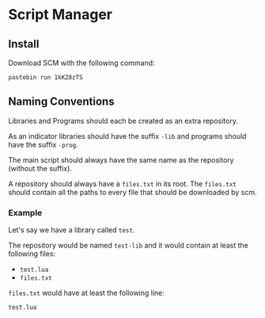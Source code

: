 # Script Manager
## Install
Download SCM with the following command:
```
pastebin run 1kKZ8zTS
```
## Naming Conventions
Libraries and Programs should each be created as an extra repository.

As an indicator libraries should have the suffix `-lib` and programs should have the suffix `-prog`.

The main script should always have the same name as the repository (without the suffix).

A repository should always have a `files.txt` in its root. The `files.txt` should contain all the paths to every file that should be downloaded by scm.

### Example
Let's say we have a library called `test`.

The repository would be named `test-lib` and it would contain at least the following files:

- `test.lua`
- `files.txt`

`files.txt` would have at least the following line:

```
test.lua
```
